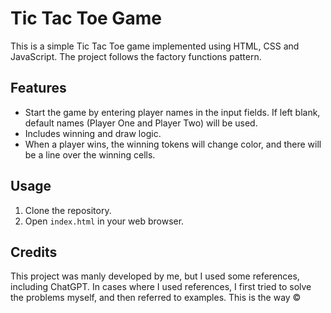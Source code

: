 # Tic Tac Toe Game

This is a simple Tic Tac Toe game implemented using HTML, CSS and JavaScript. The project follows the factory functions pattern.

## Features

- Start the game by entering player names in the input fields. If left blank, default names (Player One and Player Two) will be used.
- Includes winning and draw logic.
- When a player wins, the winning tokens will change color, and there will be a line over the winning cells.

## Usage

1. Clone the repository.
2. Open `index.html` in your web browser.

## Credits

This project was manly developed by me, but I used some references, including ChatGPT. In cases where I used references, I first tried to solve the problems myself, and then referred to examples. This is the way ©
